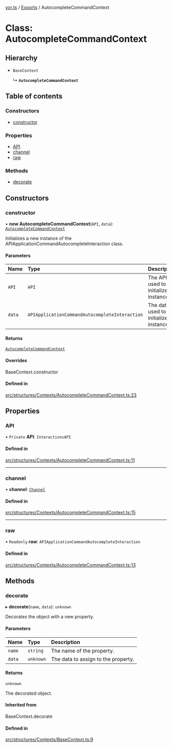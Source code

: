 [yor.ts](../README.md) / [Exports](../modules.md) / AutocompleteCommandContext

# Class: AutocompleteCommandContext

## Hierarchy

- `BaseContext`

  ↳ **`AutocompleteCommandContext`**

## Table of contents

### Constructors

- [constructor](AutocompleteCommandContext.md#constructor)

### Properties

- [API](AutocompleteCommandContext.md#api)
- [channel](AutocompleteCommandContext.md#channel)
- [raw](AutocompleteCommandContext.md#raw)

### Methods

- [decorate](AutocompleteCommandContext.md#decorate)

## Constructors

### constructor

• **new AutocompleteCommandContext**(`API`, `data`): [`AutocompleteCommandContext`](AutocompleteCommandContext.md)

Initializes a new instance of the APIApplicationCommandAutocompleteInteraction class.

#### Parameters

| Name | Type | Description |
| :------ | :------ | :------ |
| `API` | `API` | The API used to initialize the instance. |
| `data` | `APIApplicationCommandAutocompleteInteraction` | The data used to initialize the instance. |

#### Returns

[`AutocompleteCommandContext`](AutocompleteCommandContext.md)

#### Overrides

BaseContext.constructor

#### Defined in

[src/structures/Contexts/AutocompleteCommandContext.ts:23](https://github.com/OreOreki/yor.ts/blob/f601845/src/structures/Contexts/AutocompleteCommandContext.ts#L23)

## Properties

### API

• `Private` **API**: `InteractionsAPI`

#### Defined in

[src/structures/Contexts/AutocompleteCommandContext.ts:11](https://github.com/OreOreki/yor.ts/blob/f601845/src/structures/Contexts/AutocompleteCommandContext.ts#L11)

___

### channel

• **channel**: [`Channel`](Channel.md)

#### Defined in

[src/structures/Contexts/AutocompleteCommandContext.ts:15](https://github.com/OreOreki/yor.ts/blob/f601845/src/structures/Contexts/AutocompleteCommandContext.ts#L15)

___

### raw

• `Readonly` **raw**: `APIApplicationCommandAutocompleteInteraction`

#### Defined in

[src/structures/Contexts/AutocompleteCommandContext.ts:13](https://github.com/OreOreki/yor.ts/blob/f601845/src/structures/Contexts/AutocompleteCommandContext.ts#L13)

## Methods

### decorate

▸ **decorate**(`name`, `data`): `unknown`

Decorates the object with a new property.

#### Parameters

| Name | Type | Description |
| :------ | :------ | :------ |
| `name` | `string` | The name of the property. |
| `data` | `unknown` | The data to assign to the property. |

#### Returns

`unknown`

The decorated object.

#### Inherited from

BaseContext.decorate

#### Defined in

[src/structures/Contexts/BaseContext.ts:9](https://github.com/OreOreki/yor.ts/blob/f601845/src/structures/Contexts/BaseContext.ts#L9)
